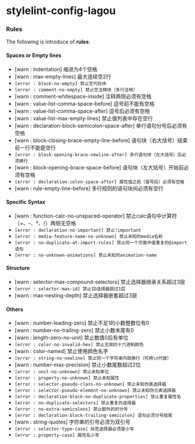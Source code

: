 # stylelint-config-lagou
### Rules
The following is introduce of **rules**:

#### Spaces or Empty lines
* [warn : indentation] 缩进为4个空格
* [warn : max-empty-lines] 最大连续空2行
* `[error : block-no-empty] 禁止空代码块`
* `[error : comment-no-empty] 禁止空注释块（多行注释）`
* [warn : comment-whitespace-inside] 注释两侧必须有空格
* [warn : value-list-comma-space-before] 逗号前不能有空格
* [warn : value-list-comma-space-after] 逗号后必须有空格
* [warn : value-list-max-empty-lines] 禁止值列表中存在空行
* [warn : declaration-block-semicolon-space-after] 单行语句分号后必须有空格
* [warn : block-closing-brace-empty-line-before] 语句块（右大括号）结束前一行不能是空行
* `[error : block-opening-brace-newline-after] 多行语句块（左大括号）后必须换行`
* [warn : block-opening-brace-space-before] 语句块（左大括号）开始前必须有空格
* `[error : declaration-colon-space-after] 属性值之前（冒号后）必须有空格`
* [warn : rule-empty-line-before] 多行规则的语句块间必须有空行




#### Specific Syntax
* [warn : function-calc-no-unspaced-operator] 禁止calc语句中计算符（+、-、*、/）两侧无空格
* `[error : declaration-no-important] 禁止!important`
* `[error : media-feature-name-no-unknown] 禁止未知的media名称`
* `[error : no-duplicate-at-import-rules] 禁止同一个页面中值重复的@import语句`
* `[error : no-unknown-animations] 禁止未知的animation-name`


#### Structure
* [warn : selector-max-compound-selectors] 禁止选择器继承关系超过3层
* `[error : selector-max-id] 禁止ID选择器超过1层`
* [warn : max-nesting-depth] 禁止选择器嵌套超过3层

#### Others
* [warn : number-leading-zero] 禁止不足1的小数整数位有0
* [warn : number-no-trailing-zero] 禁止小数末尾有0
* [warn : length-zero-no-unit] 禁止数值0后有单位
* `[error : color-no-invalid-hex] 禁止无效的十六进制颜色`
* [warn : color-named] 禁止使用颜色名字
* `[error : string-no-newline] 禁止同一个字符串内部换行（可用\n代替）`
* [warn : number-max-precision] 禁止小数尾数超过2位
* `[error : unit-no-unknown] 禁止未知单位`
* `[error : property-no-unknown] 禁止未知属性`
* `[error : selector-pseudo-class-no-unknown] 禁止未知伪类选择器`
* `[error : selector-pseudo-element-no-unknown] 禁止未知伪元素选择器`
* `[error : declaration-block-no-duplicate-properties] 禁止重复属性名`
* `[error : no-duplicate-selectors] 禁止重复的选择器`
* `[error : no-extra-semicolons] 禁止额外的的分号`
* `[error : declaration-block-trailing-semicolon] 语句必须分号结尾`
* [warn : string-quotes] 字符串的引号必须为双引号
* `[error : selector-type-case] 标签选择器必须是小写`
* `[error : property-case] 属性名小写`